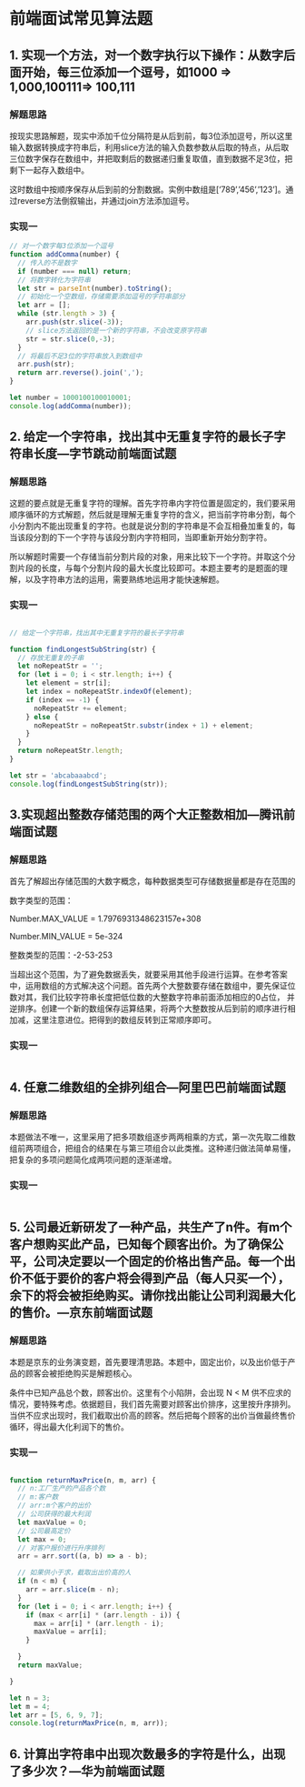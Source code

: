 <!--
 * @Author: junchao
 * @Date: 2021-01-23 12:50:11
 * @LastEditTime: 2021-01-24 20:04:58
 * @LastEditors: junchao
 * @Description: 
 * @FilePath: /javascript_algorithm/interview_algorithm/README.md
 * @可以输入预定的版权声明、个性签名、空行等
-->

# 前端面试常见算法题

## 1. 实现一个方法，对一个数字执行以下操作：从数字后面开始，每三位添加一个逗号，如1000 => 1,000,100111=> 100,111

### 解题思路

按现实思路解题，现实中添加千位分隔符是从后到前，每3位添加逗号，所以这里输入数据转换成字符串后，利用slice方法的输入负数参数从后取的特点，从后取三位数字保存在数组中，并把取剩后的数据递归重复取值，直到数据不足3位，把剩下一起存入数组中。

这时数组中按顺序保存从后到前的分割数据。实例中数组是[‘789’,’456’,’123’]。通过reverse方法倒叙输出，并通过join方法添加逗号。

### 实现一

```js
// 对一个数字每3位添加一个逗号
function addComma(number) {
  // 传入的不是数字
  if (number === null) return;
  // 将数字转化为字符串
  let str = parseInt(number).toString();
  // 初始化一个空数组，存储需要添加逗号的字符串部分
  let arr = [];
  while (str.length > 3) {
    arr.push(str.slice(-3));
    // slice方法返回的是一个新的字符串，不会改变原字符串
    str = str.slice(0,-3);
  }
  // 将最后不足3位的字符串放入到数组中
  arr.push(str);
  return arr.reverse().join(',');
}

let number = 1000100100010001;
console.log(addComma(number));
```

## 2. 给定一个字符串，找出其中无重复字符的最长子字符串长度—字节跳动前端面试题

### 解题思路

这题的要点就是无重复字符的理解。首先字符串内字符位置是固定的，我们要采用顺序循环的方式解题，然后就是理解无重复字符的含义，把当前字符串分割，每个小分割内不能出现重复的字符。也就是说分割的字符串是不会互相叠加重复的，每当该段分割的下一个字符与该段分割内字符相同，当即重新开始分割字符。

所以解题时需要一个存储当前分割片段的对象，用来比较下一个字符。并取这个分割片段的长度，与每个分割片段的最大长度比较即可。本题主要考的是题面的理解，以及字符串方法的运用，需要熟练地运用才能快速解题。

### 实现一

```js

// 给定一个字符串，找出其中无重复字符的最长子字符串

function findLongestSubString(str) {
  // 存放无重复的子串
  let noRepeatStr = '';
  for (let i = 0; i < str.length; i++) {
    let element = str[i];
    let index = noRepeatStr.indexOf(element);
    if (index == -1) {
      noRepeatStr += element;
    } else {
      noRepeatStr = noRepeatStr.substr(index + 1) + element;
    }
  }
  return noRepeatStr.length;
}

let str = 'abcabaaabcd';
console.log(findLongestSubString(str));
```

## 3.实现超出整数存储范围的两个大正整数相加—腾讯前端面试题

### 解题思路

首先了解超出存储范围的大数字概念，每种数据类型可存储数据量都是存在范围的

数字类型的范围：

Number.MAX_VALUE = 1.7976931348623157e+308

Number.MIN_VALUE = 5e-324

整数类型的范围：-2-53-253

当超出这个范围，为了避免数据丢失，就要采用其他手段进行运算。在参考答案中，运用数组的方式解决这个问题。首先两个大整数要存储在数组中，要先保证位数对其，我们比较字符串长度把低位数的大整数字符串前面添加相应的0占位， 并逆排序。创建一个新的数组保存运算结果，将两个大整数按从后到前的顺序进行相加减，这里注意进位。把得到的数组反转到正常顺序即可。

### 实现一

```js

```

## 4. 任意二维数组的全排列组合—阿里巴巴前端面试题

### 解题思路

本题做法不唯一，这里采用了把多项数组逐步两两相乘的方式，第一次先取二维数组前两项组合，把组合的结果在与第三项组合以此类推。这种递归做法简单易懂，把复杂的多项问题简化成两项问题的逐渐递增。

### 实现一

```js

```

## 5. 公司最近新研发了一种产品，共生产了n件。有m个客户想购买此产品，已知每个顾客出价。为了确保公平，公司决定要以一个固定的价格出售产品。每一个出价不低于要价的客户将会得到产品（每人只买一个），余下的将会被拒绝购买。请你找出能让公司利润最大化的售价。—京东前端面试题

### 解题思路

本题是京东的业务演变题，首先要理清思路。本题中，固定出价，以及出价低于产品的顾客会被拒绝购买是解题核心。

条件中已知产品总个数，顾客出价。这里有个小陷阱，会出现 N < M 供不应求的情况，要特殊考虑。依据题目，我们首先需要对顾客出价排序，这里按升序排列。当供不应求出现时，我们截取出价高的顾客。然后把每个顾客的出价当做最终售价循环，得出最大化利润下的售价。


### 实现一

```js

function returnMaxPrice(n, m, arr) {
  // n:工厂生产的产品各个数
  // m:客户数
  // arr:m个客户的出价
  // 公司获得的最大利润
  let maxValue = 0;
  // 公司最高定价
  let max = 0;
  // 对客户报价进行升序排列
  arr = arr.sort((a, b) => a - b);

  // 如果供小于求，截取出出价高的人
  if (n < m) {
    arr = arr.slice(m - n);
  }
  for (let i = 0; i < arr.length; i++) {
    if (max < arr[i] * (arr.length - i)) {
      max = arr[i] * (arr.length - i);
      maxValue = arr[i];
    }

  }
  return maxValue;

}

let n = 3;
let m = 4;
let arr = [5, 6, 9, 7];
console.log(returnMaxPrice(n, m, arr));
```

## 6. 计算出字符串中出现次数最多的字符是什么，出现了多少次？—华为前端面试题

